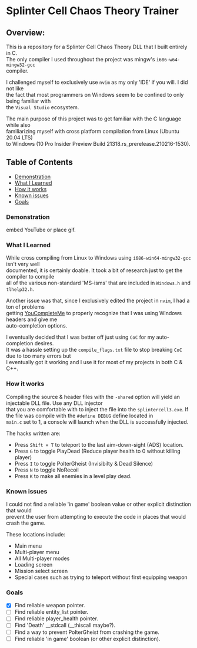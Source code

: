 # Splinter Cell Chaos Theory Trainer
  
## Overview:
This is a repository for a Splinter Cell Chaos Theory DLL that I built entirely in C.  
The only compiler I used throughout the project was mingw's <code>i686-w64-mingw32-gcc</code>  
compiler.  

I challenged myself to exclusively use <code>nvim</code> as my only 'IDE' if you will. I did not like  
the fact that most programmers on Windows seem to be confined to only being familiar with  
the <code>Visual Studio</code> ecosystem.

The main purpose of this project was to get familiar with the C language while also  
familiarizing myself with cross platform compilation from Linux (Ubuntu 20.04 LTS)  
to Windows (10 Pro Insider Preview Build 21318.rs_prerelease.210216-1530).

## Table of Contents
  - [Demonstration](#demonstration)
  - [What I Learned](#what-i-learned)
  - [How it works](#how-it-works)
  - [Known issues](#known-issues)
  - [Goals](#Goals)
  
### Demonstration
embed YouTube or place gif.

### What I Learned
While cross compiling from Linux to Windows using <code>i686-win64-mingw32-gcc</code> isn't very well  
documented, it is certainly doable. It took a bit of research just to get the compiler to compile  
all of the various non-standard 'MS-isms' that are included in <code>Windows.h</code> and <code>tlhelp32.h</code>.

Another issue was that, since I exclusively edited the project in <code>nvim</code>, I had a ton of problems  
getting [YouCompleteMe](https://github.com/ycm-core/YouCompleteMe) to properly recognize that I was using Windows headers and give me  
auto-completion options.  

I eventually decided that I was better off just using <code>CoC</code> for my auto-completion desires.  
It was a hassle setting up the <code>compile_flags.txt</code> file to stop breaking <code>CoC</code> due to too many errors but  
I eventually got it working and I use it for most of my projects in both C & C++.

### How it works
Compiling the source & header files with the <code>-shared</code> option will yield an injectable DLL file. Use any DLL injector  
that you are comfortable with to inject the file into the <code>splintercell3.exe</code>. If the file was compile with the <code>#define DEBUG</code> define located in  
<code>main.c</code> set to 1, a console will launch when the DLL is successfully injected.

The hacks written are:
- Press <code>Shift + T</code> to teleport to the last aim-down-sight (ADS) location.
- Press <code>G</code> to toggle PlayDead (Reduce player health to 0 without killing player)
- Press <code>I</code> to toggle PolterGheist (Invisibilty & Dead Silence)
- Press <code>N</code> to toggle NoRecoil
- Press <code>K</code> to make all enemies in a level play dead.

### Known issues
I could not find a reliable 'in game' boolean value or other explicit distinction that would  
prevent the user from attempting to execute the code in places that would crash the game.  

These locations include:
- Main menu
- Multi-player menu
- All Multi-player modes
- Loading screen
- Mission select screen
- Special cases such as trying to teleport without first equipping weapon

### Goals
 - [x] Find reliable weapon pointer.
 - [ ] Find reliable entity_list pointer.
 - [ ] Find reliable player_health pointer.
 - [ ] Find 'Death' __stdcall (__thiscall maybe?).
 - [ ] Find a way to prevent PolterGheist from crashing the game.
 - [ ] Find reliable 'in game' boolean (or other explicit distinction).
